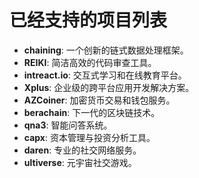 # 已经支持的项目列表

- **chaining**: 一个创新的链式数据处理框架。
- **REIKI**: 简洁高效的代码审查工具。
- **intreact.io**: 交互式学习和在线教育平台。
- **Xplus**: 企业级的跨平台应用开发解决方案。
- **AZCoiner**: 加密货币交易和钱包服务。
- **berachain**: 下一代的区块链技术。
- **qna3**: 智能问答系统。
- **capx**: 资本管理与投资分析工具。
- **daren**: 专业的社交网络服务。
- **ultiverse**: 元宇宙社交游戏。

